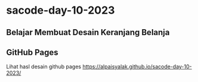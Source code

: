 # sacode-day-10-2023
## Belajar Membuat Desain Keranjang Belanja

## GitHub Pages
Lihat hasl desain github pages
https://alpaisyalak.github.io/sacode-day-10-2023/
